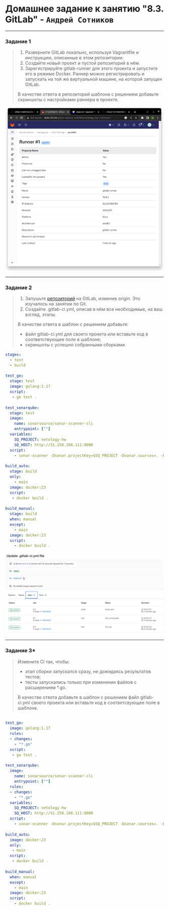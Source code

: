 # Домашнее задание к занятию "8.3. GitLab" - `Андрей Сотников`

---

### Задание 1

> 1. Разверните GitLab локально, используя Vagrantfile и инструкцию, описанные в этом репозитории.
> 2. Создайте новый проект и пустой репозиторий в нём.
> 3. Зарегистрируйте gitlab-runner для этого проекта и запустите его в режиме Docker. Раннер можно регистрировать и запускать на той же виртуальной машине, на которой запущен GitLab.  
>
> В качестве ответа в репозиторий шаблона с решением добавьте скриншоты с настройками раннера в проекте.  

![Screenshot](img/runner_settings.png)

---

### Задание 2

> 1. Запушьте [репозиторий](https://github.com/netology-code/sdvps-materials/tree/main/gitlab) на GitLab, изменив origin. Это изучалось на занятии по Git.
> 2. Создайте .gitlab-ci.yml, описав в нём все необходимые, на ваш взгляд, этапы.
>
> В качестве ответа в шаблон с решением добавьте:
>
> * файл gitlab-ci.yml для своего проекта или вставьте код в соответствующее поле в шаблоне;
> * скриншоты с успешно собранными сборками.

``` yaml
stages:
  - test
  - build

test_go:
  stage: test
  image: golang:1.17
  script:
   - go test .

test_sonarqube:
  stage: test
  image:
    name: sonarsource/sonar-scanner-cli
    entrypoint: [""]
  variables:
    SQ_PROJECT: netology-hw
    SQ_HOST: http://51.250.108.111:9000
  script:
    - sonar-scanner -Dsonar.projectKey=$SQ_PROJECT -Dsonar.sources=. -Dsonar.host.url=$SQ_HOST -Dsonar.login=$SQ_TOKEN

build_auto:
  stage: build
  only:
    - main
  image: docker:23
  script:
   - docker build .

build_manual:
  stage: build
  when: manual
  except:
    - main
  image: docker:23
  script:
    - docker build .
```

![JobsPassed](img/pipeline.png)

---

### Задание 3*

> Измените CI так, чтобы:
>
> * этап сборки запускался сразу, не дожидаясь результатов тестов;
> * тесты запускались только при изменении файлов с расширением *.go.
>
> В качестве ответа добавьте в шаблон с решением файл gitlab-ci.yml своего проекта или вставьте код в соответсвующее поле в шаблоне.

``` yaml

test_go:
  image: golang:1.17
  rules:
  - changes:
    - "*.go"
  script:
   - go test .

test_sonarqube:
  image:
    name: sonarsource/sonar-scanner-cli
    entrypoint: [""]
  rules:
  - changes:
    - "*.go"
  variables:
    SQ_PROJECT: netology-hw
    SQ_HOST: http://51.250.108.111:9000
  script:
    - sonar-scanner -Dsonar.projectKey=$SQ_PROJECT -Dsonar.sources=. -Dsonar.host.url=$SQ_HOST -Dsonar.login=$SQ_TOKEN

build_auto:
  image: docker:23
  only:
   - main
  script:
   - docker build .

build_manual:
  when: manual
  except:
    - main
  image: docker:23
  script:
    - docker build .

```
